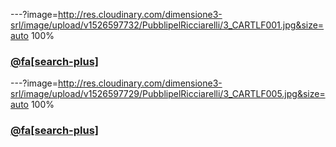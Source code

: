 ---?image=http://res.cloudinary.com/dimensione3-srl/image/upload/v1526597732/PubblipelRicciarelli/3_CARTLF001.jpg&size=auto 100%
### [@fa[search-plus]](http://res.cloudinary.com/dimensione3-srl/image/upload/v1526597732/PubblipelRicciarelli/3_CARTLF001.jpg)
---?image=http://res.cloudinary.com/dimensione3-srl/image/upload/v1526597729/PubblipelRicciarelli/3_CARTLF005.jpg&size=auto 100%
### [@fa[search-plus]](http://res.cloudinary.com/dimensione3-srl/image/upload/v1526597729/PubblipelRicciarelli/3_CARTLF005.jpg)
